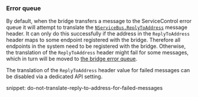 ### Error queue

By default, when the bridge transfers a message to the ServiceControl error queue it will attempt to translate the [`NServiceBus.ReplyToAddress`](/nservicebus/messaging/headers.md#messaging-interaction-headers-nservicebus-replytoaddress) message header.
It can only do this successfully if the address in the `ReplyToAddress` header maps to some endpoint registered with the bridge. Therefore all endpoints in the system need to be registered with the bridge. Otherwise, the translation of the `ReplyToAddress` header might fail for some messages, which in turn will be moved to [the bridge error queue](/nservicebus/bridge/configuration.md#recoverability-error-queue).


The translation of the `ReplyToAddress` header value for failed messages can be disabled via a dedicated API setting.

snippet: do-not-translate-reply-to-address-for-failed-messages

